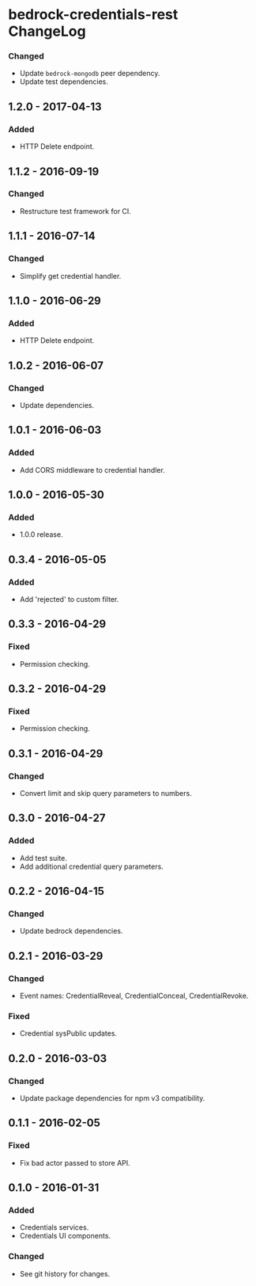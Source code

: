 # bedrock-credentials-rest ChangeLog

### Changed
- Update `bedrock-mongodb` peer dependency.
- Update test dependencies.

## 1.2.0 - 2017-04-13

### Added
- HTTP Delete endpoint.

## 1.1.2 - 2016-09-19

### Changed
- Restructure test framework for CI.

## 1.1.1 - 2016-07-14

### Changed
- Simplify get credential handler.

## 1.1.0 - 2016-06-29

### Added
- HTTP Delete endpoint.

## 1.0.2 - 2016-06-07

### Changed
- Update dependencies.

## 1.0.1 - 2016-06-03

### Added
- Add CORS middleware to credential handler.

## 1.0.0 - 2016-05-30

### Added
- 1.0.0 release.

## 0.3.4 - 2016-05-05

### Added
- Add 'rejected' to custom filter.

## 0.3.3 - 2016-04-29

### Fixed
- Permission checking.

## 0.3.2 - 2016-04-29

### Fixed
- Permission checking.

## 0.3.1 - 2016-04-29

### Changed
- Convert limit and skip query parameters to numbers.

## 0.3.0 - 2016-04-27

### Added
- Add test suite.
- Add additional credential query parameters.

## 0.2.2 - 2016-04-15

### Changed
- Update bedrock dependencies.

## 0.2.1 - 2016-03-29

### Changed
- Event names: CredentialReveal, CredentialConceal, CredentialRevoke.

### Fixed
- Credential sysPublic updates.

## 0.2.0 - 2016-03-03

### Changed
- Update package dependencies for npm v3 compatibility.

## 0.1.1 - 2016-02-05

### Fixed
- Fix bad actor passed to store API.

## 0.1.0 - 2016-01-31

### Added
- Credentials services.
- Credentials UI components.

### Changed
- See git history for changes.
